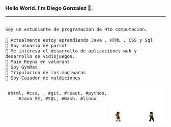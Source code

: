 ### Hello World. I'm Diego Gonzalez  👋.
---
<p>
  <samp>
    <br>Soy un estudiante de programacion de 4to computacion.
    <br>
    <br>🔹 Actualmente estoy aprendiendo Java , HTML , CSS y Sql
    <br>🔹 Soy usuario de parrot 
    <br>🔹 Me interesa el desarrollo de aplicaciones web y desarrollo de vidiojuegos.
     <br>🔹 Main Reyna en valorant 
     <br>🔹 Soy GymRat 
     <br>🔹 Tripulacion de los mugiwaras
     <br>🔹 Soy Cazador de maldiciones
    </samp>
   <br>
  <br>
    <img src="./d52j8nd-9a0b69c9-977a-4873-820b-e405761d23c3.gif" align="right" width="35%"/>
  <p align="center">
    <samp>
      #html, #css, , #git, #react, #python, #Java SE, #SQL, #Bash, #linux
     </samp>
    <br>
  </p>
</p>

